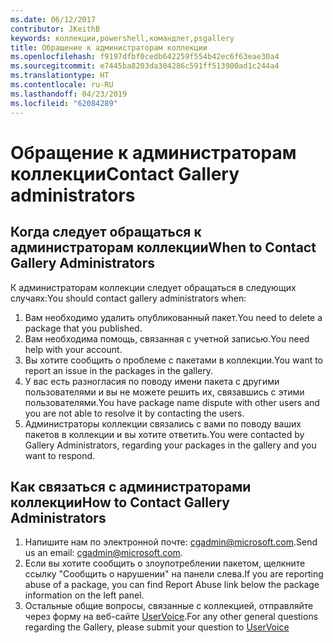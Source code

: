 ```yaml
---
ms.date: 06/12/2017
contributor: JKeithB
keywords: коллекции,powershell,командлет,psgallery
title: Обращение к администраторам коллекции
ms.openlocfilehash: f9197dfbf0cedb642259f554b42ec6f63eae30a4
ms.sourcegitcommit: e7445ba8203da304286c591ff513900ad1c244a4
ms.translationtype: HT
ms.contentlocale: ru-RU
ms.lasthandoff: 04/23/2019
ms.locfileid: "62084289"
---
```

# <a name="contact-gallery-administrators"></a><span data-ttu-id="246ca-103">Обращение к администраторам коллекции</span><span class="sxs-lookup"><span data-stu-id="246ca-103">Contact Gallery administrators</span></span>

## <a name="when-to-contact-gallery-administrators"></a><span data-ttu-id="246ca-104">Когда следует обращаться к администраторам коллекции</span><span class="sxs-lookup"><span data-stu-id="246ca-104">When to Contact Gallery Administrators</span></span>

<span data-ttu-id="246ca-105">К администраторам коллекции следует обращаться в следующих случаях:</span><span class="sxs-lookup"><span data-stu-id="246ca-105">You should contact gallery administrators when:</span></span>

1. <span data-ttu-id="246ca-106">Вам необходимо удалить опубликованный пакет.</span><span class="sxs-lookup"><span data-stu-id="246ca-106">You need to delete a package that you published.</span></span>
2. <span data-ttu-id="246ca-107">Вам необходима помощь, связанная с учетной записью.</span><span class="sxs-lookup"><span data-stu-id="246ca-107">You need help with your account.</span></span>
3. <span data-ttu-id="246ca-108">Вы хотите сообщить о проблеме с пакетами в коллекции.</span><span class="sxs-lookup"><span data-stu-id="246ca-108">You want to report an issue in the packages in the gallery.</span></span>
4. <span data-ttu-id="246ca-109">У вас есть разногласия по поводу имени пакета с другими пользователями и вы не можете решить их, связавшись с этими пользователями.</span><span class="sxs-lookup"><span data-stu-id="246ca-109">You have package name dispute with other users and you are not able to resolve it by contacting the users.</span></span>
5. <span data-ttu-id="246ca-110">Администраторы коллекции связались с вами по поводу ваших пакетов в коллекции и вы хотите ответить.</span><span class="sxs-lookup"><span data-stu-id="246ca-110">You were contacted by Gallery Administrators, regarding your packages in the gallery and you want to respond.</span></span>

## <a name="how-to-contact-gallery-administrators"></a><span data-ttu-id="246ca-111">Как связаться с администраторами коллекции</span><span class="sxs-lookup"><span data-stu-id="246ca-111">How to Contact Gallery Administrators</span></span>

1. <span data-ttu-id="246ca-112">Напишите нам по электронной почте: cgadmin@microsoft.com.</span><span class="sxs-lookup"><span data-stu-id="246ca-112">Send us an email: cgadmin@microsoft.com.</span></span>
2. <span data-ttu-id="246ca-113">Если вы хотите сообщить о злоупотреблении пакетом, щелкните ссылку "Сообщить о нарушении" на панели слева.</span><span class="sxs-lookup"><span data-stu-id="246ca-113">If you are reporting abuse of a package, you can find Report Abuse link below the package information on the left panel.</span></span>
3. <span data-ttu-id="246ca-114">Остальные общие вопросы, связанные с коллекцией, отправляйте через форму на веб-сайте [UserVoice](http://windowsserver.uservoice.com/forums/301869-powershell).</span><span class="sxs-lookup"><span data-stu-id="246ca-114">For any other general questions regarding the Gallery, please submit your question to [UserVoice](http://windowsserver.uservoice.com/forums/301869-powershell)</span></span>
